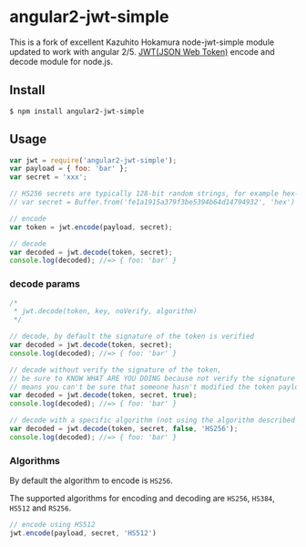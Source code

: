 # angular2-jwt-simple

This is a fork of excellent Kazuhito Hokamura node-jwt-simple module updated to work with angular 2/5.
[JWT(JSON Web Token)](http://self-issued.info/docs/draft-jones-json-web-token.html) encode and decode module for node.js.


## Install

    $ npm install angular2-jwt-simple

## Usage

```javascript
var jwt = require('angular2-jwt-simple');
var payload = { foo: 'bar' };
var secret = 'xxx';

// HS256 secrets are typically 128-bit random strings, for example hex-encoded:
// var secret = Buffer.from('fe1a1915a379f3be5394b64d14794932', 'hex')

// encode
var token = jwt.encode(payload, secret);

// decode
var decoded = jwt.decode(token, secret);
console.log(decoded); //=> { foo: 'bar' }
```

### decode params

```javascript
/*
 * jwt.decode(token, key, noVerify, algorithm)
 */

// decode, by default the signature of the token is verified
var decoded = jwt.decode(token, secret);
console.log(decoded); //=> { foo: 'bar' }

// decode without verify the signature of the token,
// be sure to KNOW WHAT ARE YOU DOING because not verify the signature
// means you can't be sure that someone hasn't modified the token payload
var decoded = jwt.decode(token, secret, true);
console.log(decoded); //=> { foo: 'bar' }

// decode with a specific algorithm (not using the algorithm described in the token payload)
var decoded = jwt.decode(token, secret, false, 'HS256');
console.log(decoded); //=> { foo: 'bar' }
```

### Algorithms

By default the algorithm to encode is `HS256`.

The supported algorithms for encoding and decoding are `HS256`, `HS384`, `HS512` and `RS256`.

```javascript
// encode using HS512
jwt.encode(payload, secret, 'HS512')
```

